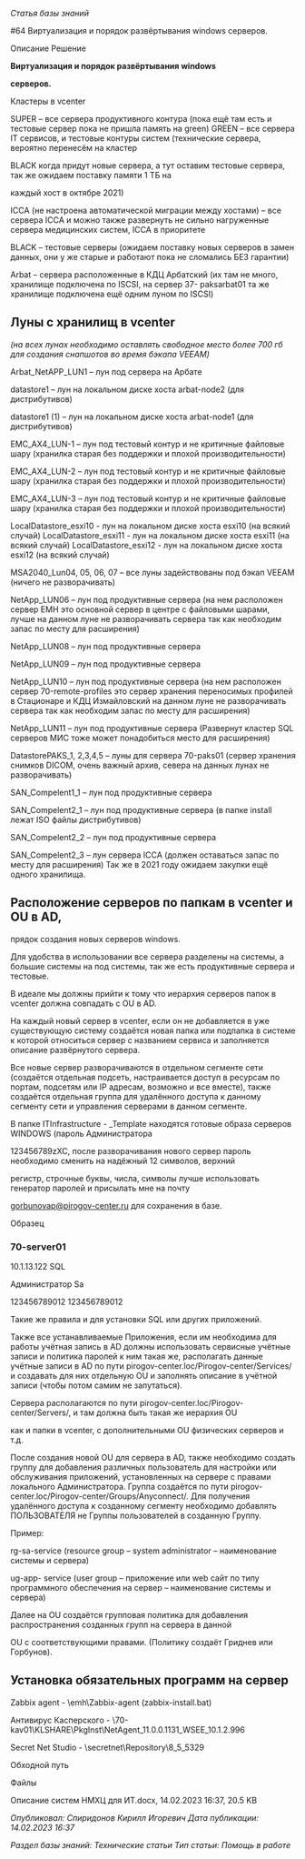 _Статья базы знаний_

#64 Виртуализация и порядок развёртывания windows серверов.

Описание Решение

**Виртуализация и порядок развёртывания windows**

**серверов.**

Кластеры в vcenter

SUPER – все сервера продуктивного контура (пока ещё там есть и тестовые сервер пока не пришла память на green) GREEN – все сервера IT сервисов, и тестовые контуры систем (технические сервера, вероятно перенесём на кластер

BLACK когда придут новые сервера, а тут оставим тестовые сервера, так же ожидаем поставку памяти 1 ТБ на

каждый хост в октябре 2021)

ICCA (не настроена автоматической миграции между хостами) – все сервера ICCA и можно также развернуть не сильно нагруженные сервера медицинских систем, ICCA в приоритете

BLACK – тестовые серверы (ожидаем поставку новых серверов в замен данных, они у же старые и работают пока не сломались БЕЗ гарантии)

Arbat – сервера расположенные в КДЦ Арбатский (их там не много, хранилище подключена по ISCSI, на сервер 37- paksarbat01 та же хранилище подключена ещё одним луном по ISCSI)

## Луны с хранилищ в vcenter

_(на всех лунах необходимо оставлять свободное место более 700 гб для создания снапшотов во время бэкапа VEEAM)_

Arbat_NetAPP_LUN1 – лун под сервера на Арбате

datastore1 – лун на локальном диске хоста arbat-node2 (для дистрибутивов)

datastore1 (1) – лун на локальном диске хоста arbat-node1 (для дистрибутивов)

EMC_AX4_LUN-1 – лун под тестовый контур и не критичные файловые шару (хранилка старая без поддержки и плохой производительности)

EMC_AX4_LUN-2 – лун под тестовый контур и не критичные файловые шару (хранилка старая без поддержки и плохой производительности)

EMC_AX4_LUN-3 – лун под тестовый контур и не критичные файловые шару (хранилка старая без поддержки и плохой производительности)

LocalDatastore_esxi10 - лун на локальном диске хоста esxi10 (на всякий случай) LocalDatastore_esxi11 - лун на локальном диске хоста esxi11 (на всякий случай) LocalDatastore_esxi12 - лун на локальном диске хоста esxi12 (на всякий случай)

MSA2040_Lun04, 05, 06, 07 – все луны задействованы под бэкап VEEAM (ничего не разворачивать)

NetApp_LUN06 – лун под продуктивные сервера (на нем расположен сервер EMH это основной сервер в центре с файловыми шарами, лучше на данном луне не разворачивать сервера так как необходим запас по месту для расширения)

NetApp_LUN08 – лун под продуктивные сервера

NetApp_LUN09 – лун под продуктивные сервера

NetApp_LUN10 – лун под продуктивные сервера (на нем расположен сервер 70-remote-profiles это сервер хранения переносимых профилей в Стационаре и КДЦ Измайловский на данном луне не разворачивать сервера так как необходим запас по месту для расширения)

NetApp_LUN11 – лун под продуктивные сервера (Развернут кластер SQL серверов МИС тоже может понадобиться место для расширения)

DatastorePAKS_1, 2,3,4,5 – луны для сервера 70-paks01 (сервер хранения снимков DICOM, очень важный архив, севера на данных лунах не разворачивать)

SAN_Compelent1_1 – лун под продуктивные сервера

SAN_Compelent2_1 – лун под продуктивные сервера (в папке install лежат ISO файлы дистрибутивов)

SAN_Compelent2_2 – лун под продуктивные сервера

SAN_Compelent2_3 – лун сервера ICCA (должен оставаться запас по месту для расширения) Так же в 2021 году ожидаем закупки ещё одного хранилища.

## Расположение серверов по папкам в vcenter и OU в AD,

прядок создания новых серверов windows.

Для удобства в использовании все сервера разделены на системы, а большие системы на под системы, так же есть продуктивные сервера и тестовые.

В идеале мы должны прийти к тому что иерархия серверов папок в vcenter должна совпадать с OU в AD.

На каждый новый сервер в vcenter, если он не добавляется в уже существующую систему создаётся новая папка или подпапка в системе к которой относиться сервер с названием сервиса и заполняется описание развёрнутого сервера.

Все новые сервер разворачиваются в отдельном сегменте сети (создаётся отдельная подсеть, настраивается доступ в ресурсам по портам, подсетям или IP адресам, возможно и все вместе), также создаётся отдельная группа для удалённого доступа к данному сегменту сети и управления серверами в данном сегменте.

В папке ITInfrastructure - _Template находятся готовые образа серверов WINDOWS (пароль Администратора

123456789zXC, после разворачивания нового сервер пароль необходимо сменить на надёжный 12 символов, верхний

регистр, строчные буквы, числа, символы лучше использовать генератор паролей и присылать мне на почту

[gorbunovap@pirogov-center.ru](mailto:gorbunovap@pirogov-center.ru) для сохранения в базе.

Образец

### 70-server01

10.1.13.122 SQL

Администратор Sa

123456789012 123456789012

Такие же правила и для установки SQL или других приложений.

Также все устанавливаемые Приложения, если им необходима для работы учётная запись в AD должны использовать сервисные учётные записи и политика паролей к ним такая же, располагать данные учётные записи в AD по пути pirogov-center.loc/Pirogov-center/Services/ и создавать для них отдельную OU и заполнять описание в учётной записи (чтобы потом самим не запутаться).

Сервера располагаются по пути pirogov-center.loc/Pirogov-center/Servers/, и там должна быть такая же иерархия OU

как и папки в vcenter, с дополнительными OU физических серверов и т.д.

После создания новой OU для сервера в AD, также необходимо создать группу для добавления различных пользователь для настройки или обслуживания приложений, установленных на сервере с правами локального Администратора. Группа создаётся по пути pirogov-center.loc/Pirogov-center/Groups/Anyconnect/. Для получения удалённого доступа к созданному сегменту необходимо добавлять ПОЛЬЗОВАТЕЛЯ не Группы пользователей в созданную Группу.

Пример:

rg-sa-service (resource group – system administrator – наименование системы и сервера)

ug-app- service (user group – приложение или web сайт по типу программного обеспечения на сервер – наименование системы и сервера)

Далее на OU создаётся групповая политика для добавления распространения созданных групп на сервера в данной

OU с соответствующими правами. (Политику создаёт Гриднев или Горбунов).

## Установка обязательных программ на сервер

Zabbix agent - \\emh\Zabbix-agent (zabbix-install.bat)

Антивирус Касперского - \\70-kav01\KLSHARE\PkgInst\NetAgent_11.0.0.1131_WSEE_10.1.2.996

Secret Net Studio - \\secretnet\Repository\8_5_5329

Обходной путь

Файлы

Описание систем НМХЦ для ИТ.docx, 14.02.2023 16:37, 20.5 KB

_Опубликовал: Спиридонов Кирилл Игоревич Дата публикации: 14.02.2023 16:37_

_Раздел базы знаний: Технические статьи Тип статьи: Помощь в работе_